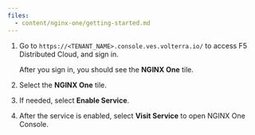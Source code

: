 ```yaml
---
files:
  - content/nginx-one/getting-started.md
---
```


1. Go to `https://<TENANT_NAME>.console.ves.volterra.io/` to access F5 Distributed Cloud, and sign in.

   After you sign in, you should see the **NGINX One** tile.

2. Select the **NGINX One** tile.
3. If needed, select **Enable Service**.
4. After the service is enabled, select **Visit Service** to open NGINX One Console.

